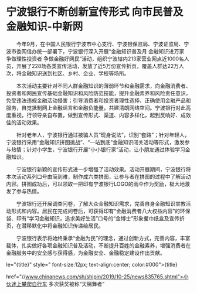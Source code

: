 # 宁波银行不断创新宣传形式 向市民普及金融知识-中新网

　　今年9月，在中国人民银行宁波市中心支行、宁波银保监局、宁波证监局、宁波市委网信办统一部署下，宁波银行深入开展“金融知识普及月 金融知识进万家 争做理性投资者 争做金融好网民”活动，组织宁波辖内213家营业网点近1000名人员，开展了228场各类宣传活动，发放了近5万份宣传折页，覆盖人群达22万人次，将金融知识送到社区、乡村、企业、学校等场所。

　　本次活动主要针对不同人群金融知识的薄弱环节和金融需求，向金融消费者、投资者和网民宣传基础金融知识和风险防范技能，提升金融素养和风险责任意识，免受违法违规金融活动侵害；引导消费者和投资者理性选择、正确使用金融产品和服务，自觉抵制网上金融谣言和金融负能量，共建清朗网络空间。宁波银行对此高度重视，行领导亲自布置，做到宣传形式、渠道、内容多样化，起到反响好、成效佳的活动效果。

　　针对老年人，宁波银行通过被骗人员“现身说法”，识别“套路”；针对年轻人，宁波银行采用“金融知识拼图挑战”、“一站到底”金融知识闯关活动等形式，激发参与热情；针对小学生，宁波银行开展“小小银行家”活动，让小朋友通过体验学习金融知识。

　　宁波银行新颖的宣传形式进一步增强了活动效果。活动开展期间，宁波银行将本次活动系列口号由简到难，制作成六类拼图，让参与者在拼图的过程中了解活动内容。拼图成功后，可以领取一把印有宁波银行LOGO的雨伞作为奖励，极大地激发了参与热情。

　　宁波银行还开展调查问卷，了解大众金融知识需求，完善自身金融知识宣教活动形式和内容。居民在完成问卷后，可获得印有“金融消费者八大权益内容”的环保袋、印有“学习金融知识，追求美好生活”口号的“金博士”形象餐巾纸盒及宣传折页，在潜移默化中将金融知识传递给居民。

　　宁波银行表示将始终秉承“金融为民”的理念，通过创新方式，完善内容，丰富载体，扎实做好各项金融知识普及活动，不断提升百姓的金融素养，增强消费者在金融服务中的安全感与获得感，为金融安全、金融稳定建设作出贡献。

le="{title}" style=" font-size:12px; text-align:center; color:#000">{title}

href="//www.chinanews.com/sh/shipin/2019/10-25/news835765.shtml">小伙迷上攀爬自行车 多次获奖被称“天梯舞者”
